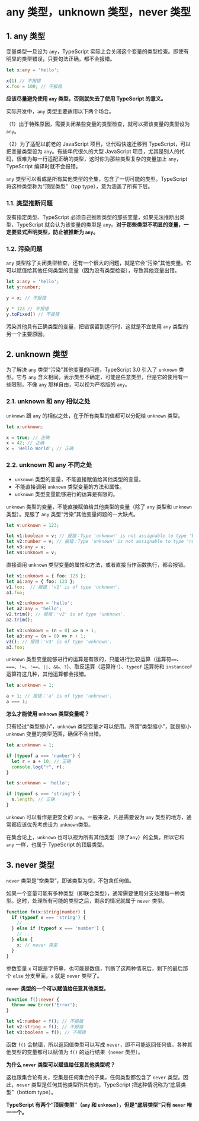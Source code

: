 # any 类型，unknown 类型，never 类型

## 1. any 类型

变量类型一旦设为 `any`，TypeScript 实际上会关闭这个变量的类型检查。即使有明显的类型错误，只要句法正确，都不会报错。

```typescript
let x:any = 'hello';

x(1) // 不报错
x.foo = 100; // 不报错
```

**应该尽量避免使用 `any` 类型，否则就失去了使用 TypeScript 的意义。**

实际开发中，`any` 类型主要适用以下两个场合。

（1）出于特殊原因，需要关闭某些变量的类型检查，就可以把该变量的类型设为 `any`。

（2）为了适配以前老的 JavaScript 项目，让代码快速迁移到 TypeScript，可以把变量类型设为 `any`。有些年代很久的大型 JavaScript 项目，尤其是别人的代码，很难为每一行适配正确的类型，这时你为那些类型复杂的变量加上 `any`，TypeScript 编译时就不会报错。

`any` 类型可以看成是所有其他类型的全集，包含了一切可能的类型。TypeScript 将这种类型称为“顶层类型”（top type），意为涵盖了所有下层。

### 1.1. 类型推断问题

没有指定类型、TypeScript 必须自己推断类型的那些变量，如果无法推断出类型，TypeScript 就会认为该变量的类型是 `any`。**对于那些类型不明显的变量，一定要显式声明类型，防止被推断为 `any`。**

### 1.2. 污染问题

`any` 类型除了关闭类型检查，还有一个很大的问题，就是它会“污染”其他变量。它可以赋值给其他任何类型的变量（因为没有类型检查），导致其他变量出错。

```typescript
let x:any = 'hello';
let y:number;

y = x; // 不报错

y * 123 // 不报错
y.toFixed() // 不报错
```

污染其他具有正确类型的变量，把错误留到运行时，这就是不宜使用 `any` 类型的另一个主要原因。

## 2. unknown 类型

为了解决 `any` 类型“污染”其他变量的问题，TypeScript 3.0 引入了 `unknown` 类型。它与 `any` 含义相同，表示类型不确定，可能是任意类型，但是它的使用有一些限制，不像 `any` 那样自由，可以视为严格版的 `any`。

### 2.1. unknown 和 any 相似之处

`unknown` 跟 `any` 的相似之处，在于所有类型的值都可以分配给 `unknown` 类型。

```typescript
let x:unknown;

x = true; // 正确
x = 42; // 正确
x = 'Hello World'; // 正确
```

### 2.2. unknown 和 any 不同之处

- `unknown` 类型的变量，不能直接赋值给其他类型的变量。
- 不能直接调用 `unknown` 类型变量的方法和属性。
- `unknown` 类型变量能够进行的运算是有限的。

`unknown` 类型的变量，不能直接赋值给其他类型的变量（除了 `any` 类型和 `unknown` 类型）。克服了 `any` 类型“污染”其他变量问题的一大缺点。

```typescript
let v:unknown = 123;

let v1:boolean = v; // 报错：Type 'unknown' is not assignable to type 'boolean'.
let v2:number = v; // 报错：Type 'unknown' is not assignable to type 'number'.
let v3:any = v;
let v4:unknown = v;
```

直接调用 `unknown` 类型变量的属性和方法，或者直接当作函数执行，都会报错。

```typescript
let v1:unknown = { foo: 123 };
let a1:any = { foo: 123 };
v1.foo;  // 报错：'v1' is of type 'unknown'.
a1.foo;

let v2:unknown = 'hello';
let a2:any = 'hello';
v2.trim(); // 报错：'v2' is of type 'unknown'.
a2.trim();

let v3:unknown = (n = 0) => n + 1;
let a3:any = (n = 0) => n + 1;
v3(); // 报错：'v3' is of type 'unknown'.
a3.foo;
```

`unknown` 类型变量能够进行的运算是有限的，只能进行比较运算（运算符`==`、`===`、`!=`、`!==`、`||`、`&&`、`?`）、取反运算（运算符`!`）、`typeof` 运算符和 `instanceof` 运算符这几种，其他运算都会报错。

```typescript
let a:unknown = 1;

a + 1; // 报错：'a' is of type 'unknown'.
a === 1;
```

**怎么才能使用 `unknown` 类型变量呢？**

只有经过“类型缩小”，`unknown` 类型变量才可以使用。所谓“类型缩小”，就是缩小 `unknown` 变量的类型范围，确保不会出错。

```typescript
let a:unknown = 1;

if (typeof a === 'number') {
  let r = a + 10; // 正确
  console.log("r", r);
}
```

```typescript
let s:unknown = 'hello';

if (typeof s === 'string') {
  s.length; // 正确
}
```

`unknown` 可以看作是更安全的 `any`。一般来说，凡是需要设为 `any` 类型的地方，通常都应该优先考虑设为 `unknown`类型。

在集合论上，`unknown` 也可以视为所有其他类型（除了`any`）的全集，所以它和 `any` 一样，也属于 TypeScript 的顶层类型。

## 3. never 类型

`never` 类型是“空类型”，即该类型为空，不包含任何值。

如果一个变量可能有多种类型（即联合类型），通常需要使用分支处理每一种类型。这时，处理所有可能的类型之后，剩余的情况就属于 `never` 类型。

```typescript
function fn(x:string|number) {
  if (typeof x === 'string') {
    // ...
  } else if (typeof x === 'number') {
    // ...
  } else {
    x; // never 类型
  }
}
```

参数变量 `x` 可能是字符串，也可能是数值，判断了这两种情况后，剩下的最后那个 `else` 分支里面，`x` 就是 `never` 类型了。

**`never` 类型的一个可以赋值给任意其他类型。**

```typescript
function f():never {
  throw new Error('Error');
}

let v1:number = f(); // 不报错
let v2:string = f(); // 不报错
let v3:boolean = f(); // 不报错
```

函数 `f()` 会抛错，所以返回值类型可以写成 `never`，即不可能返回任何值。各种其他类型的变量都可以赋值为 `f()` 的运行结果（`never` 类型）。

**为什么 `never` 类型可以赋值给任意其他类型呢？**

这也跟集合论有关，空集是任何集合的子集，任何类型都包含了 `never` 类型。因此，`never` 类型是任何其他类型所共有的，TypeScript 把这种情况称为“底层类型”（bottom type）。

**TypeScript 有两个“顶层类型”（`any` 和 `unknown`），但是“底层类型”只有 `never` 唯一一个。**

